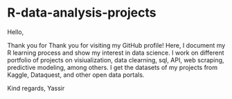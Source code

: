 # R-data-analysis-projects

Hello,

Thank you for Thank you for visiting my GitHub profile! 
Here, I document my R learning process and show my interest in data science.
I work on different portfolio of projects on visiualization, data clearning, sql, API, web scraping, predictive modeling, among others.
I get the datasets of my projects from Kaggle, Dataquest, and other open data portals.

Kind regards,
Yassir

